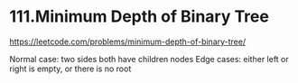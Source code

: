 # 111.Minimum Depth of Binary Tree

https://leetcode.com/problems/minimum-depth-of-binary-tree/

Normal case: two sides both have children nodes
Edge cases: either left or right is empty, or there is no root
